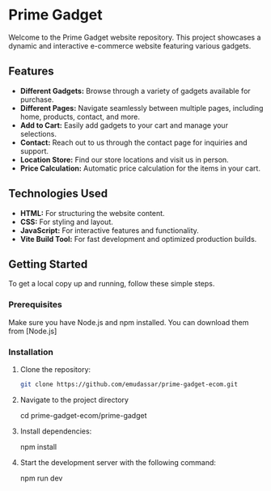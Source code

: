 # Prime Gadget

Welcome to the Prime Gadget website repository. This project showcases a dynamic and interactive e-commerce website featuring various gadgets.

## Features

- **Different Gadgets:** Browse through a variety of gadgets available for purchase.
- **Different Pages:** Navigate seamlessly between multiple pages, including home, products, contact, and more.
- **Add to Cart:** Easily add gadgets to your cart and manage your selections.
- **Contact:** Reach out to us through the contact page for inquiries and support.
- **Location Store:** Find our store locations and visit us in person.
- **Price Calculation:** Automatic price calculation for the items in your cart.

## Technologies Used

- **HTML:** For structuring the website content.
- **CSS:** For styling and layout.
- **JavaScript:** For interactive features and functionality.
- **Vite Build Tool:** For fast development and optimized production builds.

## Getting Started

To get a local copy up and running, follow these simple steps.

### Prerequisites

Make sure you have Node.js and npm installed. You can download them from [Node.js]

### Installation

1. Clone the repository:

   ```sh
   git clone https://github.com/emudassar/prime-gadget-ecom.git

2. Navigate to the project directory
   
   cd prime-gadget-ecom/prime-gadget

3. Install dependencies:
   
   npm install
   
5. Start the development server with the following command:

   npm run dev



